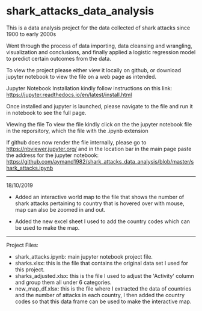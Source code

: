 # shark_attacks_data_analysis
This is a data analysis project for the data collected of shark attacks since 1900 to early 2000s

Went through the process of data importing, data cleansing and wrangling, visualization and conclusions, and finally applied a logistic regression model to predict certain outcomes from the data.

To view the project please either view it locally on github, or download jupyter notebook to view the file on a web page as intended.

Jupyter Notebook Installation
kindly follow instructions on this link: https://jupyter.readthedocs.io/en/latest/install.html

Once installed and jupyter is launched, please navigate to the file and run it in notebook to see the full page.

Viewing the file
To view the file kindly click on the the jupyter notebook file in the reporsitory, which the file with the .ipynb extension

If github does now render the file internally, please go to https://nbviewer.jupyter.org/ and in the location bar in the main page paste the address for the jupyter notebook: https://github.com/aymand1982/shark_attacks_data_analysis/blob/master/shark_attacks.ipynb

-----

18/10/2019

- Added an interactive world map to the file that shows the number of shark attacks pertaining to country that is hovered over with mouse, map can also be zoomed in and out.

- Added the new excel sheet I used to add the country codes which can be used to make the map.

-----

Project Files:

- shark_attacks.ipynb: main jupyter notebook project file.
- sharks.xlsx: this is the file that contains the original data set I used for this project.
- sharks_adjusted.xlsx: this is the file I used to adjust the 'Activity' column and group them all under 6 categories.
- new_map_df.xlsx: this is the file where I extracted the data of countries and the number of attacks in each country, I then added the country codes so that this data frame can be used to make the interactive map.
